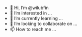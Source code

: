 - 👋 Hi, I’m @wilubfin
- 👀 I’m interested in ...
- 🌱 I’m currently learning ...
- 💞️ I’m looking to collaborate on ...
- 📫 How to reach me ...

<!---
wilubfin/wilubfin is a ✨ special ✨ repository because its `README.md` (this file) appears on your GitHub profile.
You can click the Preview link to take a look at your changes.
--->
